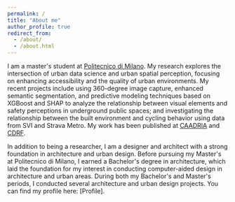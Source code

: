 ```yaml
---
permalink: /
title: "About me"
author_profile: true
redirect_from: 
  - /about/
  - /about.html
---
```



I am a master's student at [Politecnico di Milano](https://www.polimi.it/en/). My research explores the intersection of urban data science and urban spatial perception, focusing on enhancing accessibility and the quality of urban environments. My recent projects include using 360-degree image capture, enhanced semantic segmentation, and predictive modeling techniques based on XGBoost and SHAP to analyze the relationship between visual elements and safety perceptions in underground public spaces; and investigating the relationship between the built environment and cycling behavior using data from SVI and Strava Metro. My work has been published at [CAADRIA](https://caadria2024.org/wp-content/uploads/2024/04/272-EXPLORING-VISUAL-FACTORS-INFLUENCING-WOMEN_S-PERCEIVED-INSECURITY-IN-METRO-STATIONS-AND-ADJACENT-BUILT-ENVIRONMENTS.pdf) and [CDRF](https://www.digitalfutures.world/conference/18.html).

In addition to being a researcher, I am a designer and architect with a strong foundation in architecture and urban design. Before pursuing my Master's at Politecnico di Milano, I earned a Bachelor's degree in architecture, which laid the foundation for my interest in conducting computer-aided design in architecture and urban areas. During both my Bachelor's and Master's periods, I conducted several architecture and urban design projects. You can find my profile here: [Profile].
